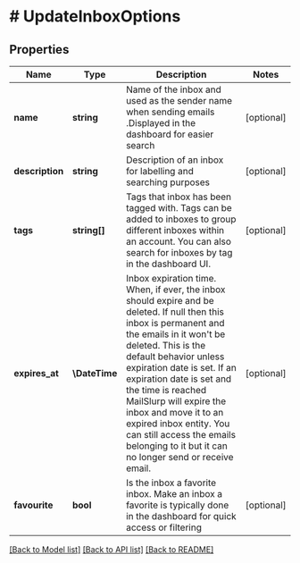 # # UpdateInboxOptions

## Properties

Name | Type | Description | Notes
------------ | ------------- | ------------- | -------------
**name** | **string** | Name of the inbox and used as the sender name when sending emails .Displayed in the dashboard for easier search | [optional]
**description** | **string** | Description of an inbox for labelling and searching purposes | [optional]
**tags** | **string[]** | Tags that inbox has been tagged with. Tags can be added to inboxes to group different inboxes within an account. You can also search for inboxes by tag in the dashboard UI. | [optional]
**expires_at** | **\DateTime** | Inbox expiration time. When, if ever, the inbox should expire and be deleted. If null then this inbox is permanent and the emails in it won&#39;t be deleted. This is the default behavior unless expiration date is set. If an expiration date is set and the time is reached MailSlurp will expire the inbox and move it to an expired inbox entity. You can still access the emails belonging to it but it can no longer send or receive email. | [optional]
**favourite** | **bool** | Is the inbox a favorite inbox. Make an inbox a favorite is typically done in the dashboard for quick access or filtering | [optional]

[[Back to Model list]](../../README#models) [[Back to API list]](../../README#endpoints) [[Back to README]](../../README)
